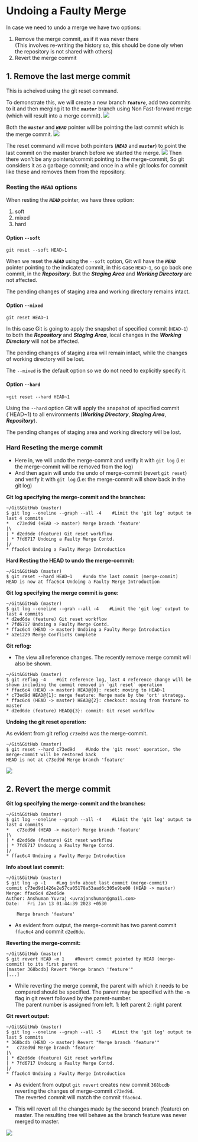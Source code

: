 # Undoing a Faulty Merge

In case we need to undo a merge we have two options:

1. Remove the merge commit, as if it was never there <br>
(This involves re-writing the history so, this should be done oly when the repository is not shared with others)
2. Revert the merge commit

## 1. Remove the last merge commit

This is acheived using the git reset command.

To demonstrate this, we will create a new branch ***`feature`***, add two commits to it and then merging it to the ***`master`*** branch using Non Fast-forward merge (which will result into a merge commit).
![](./images/Screenshot18.png)

Both the ***`master`*** and ***`HEAD`*** pointer will be pointing the last commit which is the merge commit.
![](./images/Screenshot16.png)

The reset command will move both pointers (***`HEAD`*** and ***`master`***) to point the last commit on the master branch before we started the merge. 
![](./images/Screenshot17.png)
Then there won't be any pointers/commit pointing to the merge-commit, So git considers it as a garbage commit; and once in a while git looks for commit like these and removes them from the repository.


### Resting the **_`HEAD`_** options

When resting the **_`HEAD`_** pointer, we have three option:

1. soft
2. mixed
3. hard

#### Option `--soft`

```shell
git reset --soft HEAD~1
```

When we reset the **_`HEAD`_** using the `--soft` option, Git will have the **_`HEAD`_** pointer pointing to the indicated commit, in this case `HEAD~1`, so go back one commit, in the **_Repository_**. But the **_Staging Area_** and **_Working Directory_** are not affected.

The pending changes of staging area and working directory remains intact.


#### Option `--mixed`

```shell
git reset HEAD~1
```
In this case Git is going to apply the snapshot of specified commit (`HEAD~1`) to both the **_Repository_** and **_Staging Area_**, local changes in the **_Working Directory_** will not be affected.

The pending changes of staging area will remain intact, while the changes of working directory will be lost.

The `--mixed` is the default option so we do not need to explicitly specify it.

#### Option `--hard`
```shell
>git reset --hard HEAD~1
```
Using the `--hard` option Git will apply the snapshot of specified commit (`HEAD~1) to all environments (**_Working Directory_**, **_Staging Area_**, **_Repository_**).

The pending changes of staging area and working directory will be lost.

### Hard Reseting the merge commit 

- Here in, we will undo the merge-commit and verify it with `git log` (i.e: the merge-commit will be removed from the log)
- And then again will undo the undo of merge-commit (revert `git reset`) and verify it with `git log` (i.e: the merge-commit will show back in the git log)

**Git log specifying the merge-commit and the branches:**
```shell
~/Git&GitHub (master)
$ git log --oneline --graph --all -4    #Limit the 'git log' output to last 4 commits
*   c73ed9d (HEAD -> master) Merge branch 'feature'
|\
| * d2ed6de (feature) Git reset workflow
| * 7fd6717 Undoing a Faulty Merge Contd.
|/
* ffac6c4 Undoing a Faulty Merge Introduction
```

**Hard Resting the HEAD to undo the merge-commit:**
```shell
~/Git&GitHub (master)
$ git reset --hard HEAD~1    #undo the last commit (merge-commit)
HEAD is now at ffac6c4 Undoing a Faulty Merge Introduction
```

**Git log specifying the merge commit is gone:**
```shell
~/Git&GitHub (master)
$ git log --oneline --grah --all -4    #Limit the 'git log' output to last 4 commits
* d2ed6de (feature) Git reset workflow
* 7fd6717 Undoing a Faulty Merge Contd.
* ffac6c4 (HEAD -> master) Undoing a Faulty Merge Introduction
* a2e1229 Merge Conflicts Complete
```

**Git reflog:**
- The view all reference changes. The recently remove merge commit will also be shown.
```shell
~/Git&GitHub (master)
$ git reflog -4    #Git reference log, last 4 reference change will be shown including the commit removed in `git reset` operation
* ffac6c4 (HEAD -> master) HEAD@{0}: reset: moving to HEAD~1
* c73ed9d HEAD@{1}: merge feature: Merge made by the 'ort' strategy.
* ffac6c4 (HEAD -> master) HEAD@{2}: checkout: moving from feature to master
* d2ed6de (feature) HEAD@{3}: commit: Git reset workflow
```

**Undoing the git reset operation:**

As evident from git reflog `c73ed9d` was the merge-commit.

```shell
~/Git&GitHub (master)
$ git reset --hard c73ed9d    #Undo the 'git reset' operation, the merge-commit will be restored back
HEAD is not at c73ed9d Merge branch 'feature'
```

![](./images/Screenshot19.png)

## 2. Revert the merge commit

**Git log specifying the merge-commit and the branches:**
```shell
~/Git&GitHub (master)
$ git log --oneline --graph --all -4    #Limit the 'git log' output to last 4 commits
*   c73ed9d (HEAD -> master) Merge branch 'feature'
|\
| * d2ed6de (feature) Git reset workflow
| * 7fd6717 Undoing a Faulty Merge Contd.
|/
* ffac6c4 Undoing a Faulty Merge Introduction
```
**Info about last commit:**
```shell
~/Git&GitHub (master)
$ git log -p -1    #Log info about last commit (merge-commit)
commit c73ed9d1426e2e57ca05178a53aad6c305e9be08 (HEAD -> master)
Merge: ffac6c4 d2ed6de
Author: Anshuman Yuvraj <uvrajanshuman@gmail.com>
Date:   Fri Jan 13 01:44:39 2023 +0530

    Merge branch 'feature'
```
- As evident from output, the merge-commit has two parent commit `ffac6c4` and commit `d2ed6de`.

**Reverting the merge-commit:**
```shell
~/Git&GitHub (master)
$ git revert HEAD -m 1    #Revert commit pointed by HEAD (merge-commit) to its first parent
[master 368bcdb] Revert "Merge branch 'feature'"
[...]
```
- While reverting the merge commit, the parent with which it needs to be compared should be specified. The parent may be specified with the `-m` flag in git revert followed by the parent-number.<br>
The parent number is assigned from left. 1: left parent 2: right parent

**Git revert output:**

```shell
~/Git&GitHub (master)
$ git log --oneline --graph --all -5    #Limit the 'git log' output to last 5 commits
* 368bcdb (HEAD -> master) Revert "Merge branch 'feature'"
*   c73ed9d Merge branch 'feature'
|\
| * d2ed6de (feature) Git reset workflow
| * 7fd6717 Undoing a Faulty Merge Contd.
|/
* ffac6c4 Undoing a Faulty Merge Introduction
```
- As evident from output `git revert` creates new commit `368bcdb` reverting the changes of merge-commit `c73ed9d`.<br>
The reverted commit will match the commit `ffac6c4`.

- This will revert all the changes made by the second branch (feature) on master. The resulting tree will behave as the branch feature was never merged to master.

![](./images/Screenshot20.png)